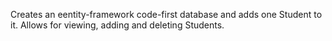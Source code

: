 Creates an eentity-framework code-first database and adds one Student to it. Allows for viewing, adding and deleting Students.
